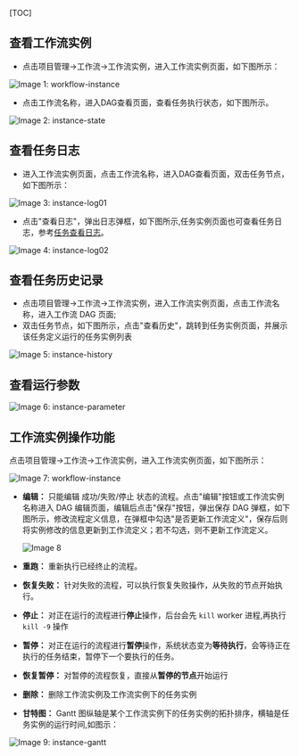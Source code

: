 [TOC]

查看工作流实例
-------

*   点击项目管理->工作流->工作流实例，进入工作流实例页面，如下图所示：

![Image 1: workflow-instance](https://dolphinscheduler.apache.org/img/new_ui/dev/project/workflow-instance.png)

*   点击工作流名称，进入DAG查看页面，查看任务执行状态，如下图所示。

![Image 2: instance-state](https://dolphinscheduler.apache.org/img/new_ui/dev/project/instance-state.png)

查看任务日志
------

*   进入工作流实例页面，点击工作流名称，进入DAG查看页面，双击任务节点，如下图所示：

![Image 3: instance-log01](https://dolphinscheduler.apache.org/img/new_ui/dev/project/instance-log01.png)

*   点击"查看日志"，弹出日志弹框，如下图所示,任务实例页面也可查看任务日志，参考[任务查看日志](https://dolphinscheduler.apache.org/zh-cn/docs/3.2.1/guide/project/task-instance)。

![Image 4: instance-log02](https://dolphinscheduler.apache.org/img/new_ui/dev/project/instance-log02.png)

查看任务历史记录
--------

*   点击项目管理->工作流->工作流实例，进入工作流实例页面，点击工作流名称，进入工作流 DAG 页面;
*   双击任务节点，如下图所示，点击"查看历史"，跳转到任务实例页面，并展示该任务定义运行的任务实例列表

![Image 5: instance-history](https://dolphinscheduler.apache.org/img/new_ui/dev/project/instance-history.png)

查看运行参数
------

![Image 6: instance-parameter](https://dolphinscheduler.apache.org/img/new_ui/dev/project/instance-parameter.png)

工作流实例操作功能
---------

点击项目管理->工作流->工作流实例，进入工作流实例页面，如下图所示：

![Image 7: workflow-instance](https://dolphinscheduler.apache.org/img/new_ui/dev/project/workflow-instance.png)

*   **编辑：** 只能编辑 成功/失败/停止 状态的流程。点击"编辑"按钮或工作流实例名称进入 DAG 编辑页面，编辑后点击"保存"按钮，弹出保存 DAG 弹框，如下图所示，修改流程定义信息，在弹框中勾选"是否更新工作流定义"，保存后则将实例修改的信息更新到工作流定义；若不勾选，则不更新工作流定义。

    ![Image 8](https://dolphinscheduler.apache.org/img/editDag.png)

*   **重跑：** 重新执行已经终止的流程。

*   **恢复失败：** 针对失败的流程，可以执行恢复失败操作，从失败的节点开始执行。

*   **停止：** 对正在运行的流程进行**停止**操作，后台会先 `kill` worker 进程,再执行 `kill -9` 操作

*   **暂停：** 对正在运行的流程进行**暂停**操作，系统状态变为**等待执行**，会等待正在执行的任务结束，暂停下一个要执行的任务。

*   **恢复暂停：** 对暂停的流程恢复，直接从**暂停的节点**开始运行

*   **删除：** 删除工作流实例及工作流实例下的任务实例

*   **甘特图：** Gantt 图纵轴是某个工作流实例下的任务实例的拓扑排序，横轴是任务实例的运行时间,如图示：


![Image 9: instance-gantt](https://dolphinscheduler.apache.org/img/new_ui/dev/project/instance-gantt.png)
